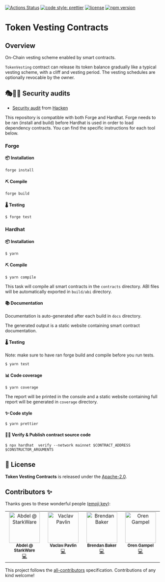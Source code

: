 [![Actions Status](https://github.com/abdelhamidbakhta/token-vesting-contracts/workflows/test/badge.svg)](https://github.com/abdelhamidbakhta/token-vesting-contracts/actions/workflows/test.yml)
[![code style: prettier](https://img.shields.io/badge/code_style-prettier-ff69b4.svg)](https://github.com/prettier/prettier)
[![license](https://img.shields.io/badge/License-Apache%202.0-blue.svg)](https://opensource.org/licenses/Apache-2.0)
[![npm version](https://badge.fury.io/js/erc20-token-vesting.svg)](https://badge.fury.io/js/erc20-token-vesting)

# Token Vesting Contracts

## Overview

On-Chain vesting scheme enabled by smart contracts.

`TokenVesting` contract can release its token balance gradually like a typical vesting scheme, with a cliff and vesting period.
The vesting schedules are optionally revocable by the owner.

## 🎭🧑‍💻 Security audits

- [Security audit](https://github.com/abdelhamidbakhta/token-vesting-contracts/blob/main/audits/hacken_audit_report.pdf) from [Hacken](https://hacken.io)

This repository is compatible with both Forge and Hardhat.
Forge needs to be ran (install and build) before Hardhat is used in order to load dependency contracts.
You can find the specific instructions for each tool below.

### Forge

#### 📦 Installation

```console
forge install
```

#### ⛏️ Compile

```console
forge build
```

#### 🌡️ Testing

```console
$ forge test
```

### Hardhat

#### 📦 Installation

```console
$ yarn
```

#### ⛏️ Compile

```console
$ yarn compile
```

This task will compile all smart contracts in the `contracts` directory.
ABI files will be automatically exported in `build/abi` directory.

#### 📚 Documentation

Documentation is auto-generated after each build in `docs` directory.

The generated output is a static website containing smart contract documentation.

#### 🌡️ Testing

Note: make sure to have ran forge build and compile before you run tests.

```console
$ yarn test
```

#### 📊 Code coverage

```console
$ yarn coverage
```

The report will be printed in the console and a static website containing full report will be generated in `coverage` directory.

#### ✨ Code style

```console
$ yarn prettier
```

#### 🐱‍💻 Verify & Publish contract source code

```console
$ npx hardhat  verify --network mainnet $CONTRACT_ADDRESS $CONSTRUCTOR_ARGUMENTS
```

## 📄 License

**Token Vesting Contracts** is released under the [Apache-2.0](LICENSE).

## Contributors ✨

Thanks goes to these wonderful people ([emoji key](https://allcontributors.org/docs/en/emoji-key)):

<!-- ALL-CONTRIBUTORS-LIST:START - Do not remove or modify this section -->
<!-- prettier-ignore-start -->
<!-- markdownlint-disable -->
<table>
  <tbody>
    <tr>
      <td align="center" valign="top" width="14.28%"><a href="https://github.com/abdelhamidbakhta"><img src="https://avatars.githubusercontent.com/u/45264458?v=4?s=100" width="100px;" alt="Abdel @ StarkWare "/><br /><sub><b>Abdel @ StarkWare </b></sub></a><br /><a href="https://github.com/abdelhamidbakhta/token-vesting-contracts/commits?author=abdelhamidbakhta" title="Code">💻</a></td>
      <td align="center" valign="top" width="14.28%"><a href="https://github.com/vpavlin"><img src="https://avatars.githubusercontent.com/u/4759808?v=4?s=100" width="100px;" alt="Vaclav Pavlin"/><br /><sub><b>Vaclav Pavlin</b></sub></a><br /><a href="https://github.com/abdelhamidbakhta/token-vesting-contracts/commits?author=vpavlin" title="Code">💻</a></td>
      <td align="center" valign="top" width="14.28%"><a href="https://github.com/TheMightyYak1"><img src="https://avatars.githubusercontent.com/u/78634345?v=4?s=100" width="100px;" alt="Brendan Baker"/><br /><sub><b>Brendan Baker</b></sub></a><br /><a href="https://github.com/abdelhamidbakhta/token-vesting-contracts/commits?author=TheMightyYak1" title="Code">💻</a></td>
      <td align="center" valign="top" width="14.28%"><a href="https://github.com/owlen"><img src="https://avatars.githubusercontent.com/u/5638865?v=4?s=100" width="100px;" alt="Oren Gampel"/><br /><sub><b>Oren Gampel</b></sub></a><br /><a href="https://github.com/abdelhamidbakhta/token-vesting-contracts/commits?author=owlen" title="Code">💻</a></td>
    </tr>
  </tbody>
</table>

<!-- markdownlint-restore -->
<!-- prettier-ignore-end -->

<!-- ALL-CONTRIBUTORS-LIST:END -->

This project follows the [all-contributors](https://github.com/all-contributors/all-contributors) specification. Contributions of any kind welcome!
